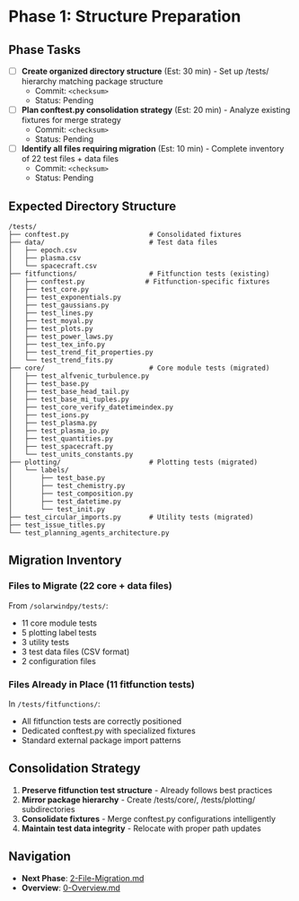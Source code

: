 # Phase 1: Structure Preparation

## Phase Tasks
- [ ] **Create organized directory structure** (Est: 30 min) - Set up /tests/ hierarchy matching package structure
  - Commit: `<checksum>`
  - Status: Pending
- [ ] **Plan conftest.py consolidation strategy** (Est: 20 min) - Analyze existing fixtures for merge strategy
  - Commit: `<checksum>`
  - Status: Pending
- [ ] **Identify all files requiring migration** (Est: 10 min) - Complete inventory of 22 test files + data files
  - Commit: `<checksum>`
  - Status: Pending

## Expected Directory Structure
```
/tests/
├── conftest.py                    # Consolidated fixtures
├── data/                          # Test data files
│   ├── epoch.csv
│   ├── plasma.csv
│   └── spacecraft.csv
├── fitfunctions/                  # Fitfunction tests (existing)
│   ├── conftest.py               # Fitfunction-specific fixtures
│   ├── test_core.py
│   ├── test_exponentials.py
│   ├── test_gaussians.py
│   ├── test_lines.py
│   ├── test_moyal.py
│   ├── test_plots.py
│   ├── test_power_laws.py
│   ├── test_tex_info.py
│   ├── test_trend_fit_properties.py
│   └── test_trend_fits.py
├── core/                          # Core module tests (migrated)
│   ├── test_alfvenic_turbulence.py
│   ├── test_base.py
│   ├── test_base_head_tail.py
│   ├── test_base_mi_tuples.py
│   ├── test_core_verify_datetimeindex.py
│   ├── test_ions.py
│   ├── test_plasma.py
│   ├── test_plasma_io.py
│   ├── test_quantities.py
│   ├── test_spacecraft.py
│   └── test_units_constants.py
├── plotting/                      # Plotting tests (migrated)
│   └── labels/
│       ├── test_base.py
│       ├── test_chemistry.py
│       ├── test_composition.py
│       ├── test_datetime.py
│       └── test_init.py
├── test_circular_imports.py       # Utility tests (migrated)
├── test_issue_titles.py
└── test_planning_agents_architecture.py
```

## Migration Inventory

### Files to Migrate (22 core + data files)
From `/solarwindpy/tests/`:
- 11 core module tests
- 5 plotting label tests  
- 3 utility tests
- 3 test data files (CSV format)
- 2 configuration files

### Files Already in Place (11 fitfunction tests)
In `/tests/fitfunctions/`:
- All fitfunction tests are correctly positioned
- Dedicated conftest.py with specialized fixtures
- Standard external package import patterns

## Consolidation Strategy
1. **Preserve fitfunction test structure** - Already follows best practices
2. **Mirror package hierarchy** - Create /tests/core/, /tests/plotting/ subdirectories
3. **Consolidate fixtures** - Merge conftest.py configurations intelligently
4. **Maintain test data integrity** - Relocate with proper path updates

## Navigation
- **Next Phase**: [2-File-Migration.md](./2-File-Migration.md)
- **Overview**: [0-Overview.md](./0-Overview.md)